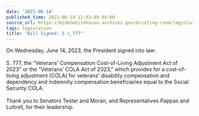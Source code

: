 ```yaml
---
date: '2023-06-14'
published_time: 2023-06-14 12:03:09-04:00
source_url: https://bidenwhitehouse.archives.gov/briefing-room/legislation/2023/06/14/bill-signed-s-777/
tags: legislation
title: "Bill Signed: S.\_777"
---
```

 
On Wednesday, June 14, 2023, the President signed into law:  
   
S. 777, the “Veterans’ Compensation Cost-of-Living Adjustment Act of
2023” or the “Veterans’ COLA Act of 2023,” which provides for a
cost-of-living adjustment (COLA) for veterans’ disability compensation
and dependency and indemnity compensation beneficiaries equal to the
Social Security COLA.  
   
Thank you to Senators Tester and Moran, and Representatives Pappas and
Luttrell, for their leadership.
